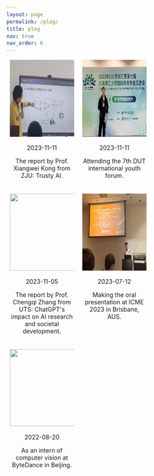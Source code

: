 ```yaml
---
layout: page
permalink: /plog/
title: plog
nav: true
nav_order: 6
---
```


<head>
  <style>
    .image-container {
      width: 30%; /* 设置每个容器宽度为30% */
      display: inline-block; /* 让容器变成行内块元素，从而可以水平排列 */
      box-sizing: border-box; /* 让边框和内边距计入宽度和高度 */
      margin: 0 1.5% 20px 1.5%; /* 清除默认的外边距 */
      text-align: center; /* 水平居中对齐 */
      vertical-align: top; /* 保证容器顶部对齐 */
  }

    .image-container img {
    border: 5px solid #e6e3e3; /* 将边框设置为5像素宽的灰色实线 */
  }
  
    .date {
    font-size: 18px; /* 设置日期的字号为12像素 */
    color: #fab964;
    margin: 5px 0;
  }
  
    .image-caption {
    font-size: 12px; /* 设置字号为14像素 */
    margin-bottom: 10px;
  }
  
  </style>
</head>
<body>


<div class="image-container">
  <img src="../assets/img/plog_img/Kong_Xiangwei_discussion_dlut_20231111.jpg" alt="" width="300" height="180">
  <p class="date">2023-11-11</p>
  <p class="image-caption">The report by Prof. Xiangwei Kong from ZJU: Trusty AI.</p>
</div>

<div class="image-container">
  <img src="../assets/img/plog_img/Me_CCS_dlut_20231111.jpg" alt="" width="300" height="180">
  <p class="date">2023-11-11</p>
  <p class="image-caption">Attending the 7th DUT international youth forum.</p>
</div>

<div class="image-container">
  <img src="../assets/img/plog_img/Zhang_Chengqi_report_dlut_20231105.png" alt="" width="300" height="180">
  <p class="date">2023-11-05</p>
  <p class="image-caption">The report by Prof. Chengqi Zhang from UTS: ChatGPT's impact on AI research and societal development.</p>
</div>

<div class="image-container">
  <img src="../assets/img/plog_img/Me_ICME2023_AUS_20230712.jpg" alt="" width="300" height="180">
  <p class="date">2023-07-12</p>
  <p class="image-caption">Making the oral presentation at ICME 2023 in Brisbane, AUS.</p>
</div>

<div class="image-container">
  <img src="../assets/img/plog_img/Me_Bytedance_Beijing_20220820.png" alt="" width="300" height="180">
  <p class="date">2022-08-20</p>
  <p class="image-caption">As an intern of computer vision at ByteDance in Beijing.</p>
</div>


</body>

